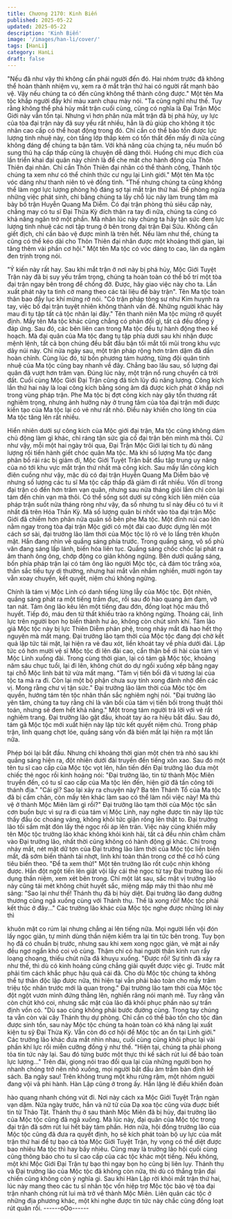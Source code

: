 ```yaml
---
title: Chương 2170: Kinh Biến
published: 2025-05-22
updated: 2025-05-22
description: 'Kinh Biến'
image: '/images/han-li/cover/'
tags: [HanLi]
category: HanLi
draft: false
---
```


"Nếu đã như vậy thì không cần phái người đến đó. Hai nhóm
trước đã không thể hoàn thành nhiệm vụ, xem ra ở mắt trận thứ
hai có người rất mạnh bảo vệ. Vậy nếu chúng ta có đến cũng
không thể thành công được." Một tên Ma tộc khắp người đầy khí
màu xanh chau mày nói.
"Ta cũng nghĩ như thế. Tuy rằng không thể phá hủy mắt trận cuối
cùng, cũng có nghĩa là Đại Trận Mộc Giới này vẫn tồn tại. Nhưng
vì hơn phân nửa mắt trận đã bị phá hủy, uy lực của tòa đại trận
này đã suy yếu rất nhiều, hẳn là đủ giúp cho không ít tộc nhân
cao cấp có thể hoạt động trong đó. Chỉ cần có thể bảo tồn được
lực lượng tinh nhuệ này, còn tầng lớp thấp kém có tổn thất đến
mấy đi nữa cũng không đáng để chúng ta bận tâm. Với khả năng
của chúng ta, nếu muốn bổ sung thủ hạ cấp thấp cũng là chuyện
dễ dàng thôi. Huống chi mục đích của lần triển khai đại quân này
chính là để che mắt cho hành động của Thôn Thiên đại nhân. Chỉ
cần Thôn Thiên đại nhân có thể thành công, Thánh tộc chúng ta
xem như có thể chính thức cư ngụ lại Linh giới." Một tên Ma tộc
vóc dáng như thanh niên tỏ vẻ đồng tình.
"Thế nhưng chúng ta cũng không thể làm ngơ lực lượng phòng hộ
đáng sợ tại mắt trận thứ hai. Để phòng ngừa những việc phát
sinh, chi bằng chúng ta lấy chỗ lúc nãy làm trung tâm mà bày bố
trận Huyễn Quang Ma Diễm. Có đại trận phòng thủ siêu cấp này,
chẳng may có tu sĩ Đại Thừa Kỳ đích thân ra tay đi nữa, chúng ta
cũng có khả năng ngăn trở một phần. Mà nhân lúc này chúng ta
hãy tận sức đem lực lượng tinh nhuệ các nơi tập trung ở bên
trong đại trận Đại Sửu. Không cần giết địch, chỉ cần bảo vệ được
mình là trên hết. Nếu làm như thế, chúng ta cũng có thể kéo dài
cho Thôn Thiên đại nhân được một khoảng thời gian, lại tăng
thêm vài phần cơ hội." Một tên Ma tộc có vóc dáng to cao, làn da
ngăm đen trịnh trọng nói.

"Ý kiến này rất hay. Sau khi mắt trận ở nơi này bị phá hủy, Mộc
Giới Tuyệt Trận này đã bị suy yếu trầm trọng, chúng ta hoàn toàn
có thể bố trí một tòa đại trận ngay bên trong để chống đỡ. Được,
hãy giao việc này cho ta. Lần xuất phát này ta tình cờ mang theo
các tài liệu để bày trận". Tên Ma tộc toàn thân bao đầy lục khí
mừng rỡ nói.
"Có trận pháp tông sư như Kim huynh ra tay, việc bố đại trận tuyệt
nhiên không thành vấn đề. Những người khác hãy mau đi tụ tập
tất cả tộc nhân lại đây." Tên thanh niên Ma tộc mừng rỡ quyết
định.
Mấy tên Ma tộc khác cũng chẳng có phản đối gì, tất cả đều đồng
ý đáp ứng.
Sau đó, các bên liên can trong Ma tộc đều tự hành động theo kế
hoạch.
Mà đại quân của Ma tộc đang tụ tập phía dưới sau khi nhận được
mệnh lệnh, tất cả bọn chúng đều bắt đầu bận tối mắt tối mũi trong
khu vực dãy núi này.
Chỉ nửa ngày sau, một trận pháp rộng hơn trăm dặm đã dần hoàn
chỉnh.
Cùng lúc đó, từ bốn phương tám hướng, từng đội quân tinh nhuệ
của Ma tộc cũng bay nhanh về đây. Chẳng bao lâu sau, số lượng
đại quân đã vượt hơn trăm vạn.
Đúng lúc này, một trận nổ rung chuyển cả trời đất. Cuối cùng Mộc
Giới Đại Trận cũng đã tích lũy đủ năng lượng. Công kích lần thứ
hai này là loại công kích bằng sóng âm đã được kích phát ở khắp
nơi trong vùng pháp trận.
Phe Ma tộc bị đợt công kích này gây tổn thương rất nghiêm trọng,
nhưng ảnh hưởng này ở trung tâm của tòa đại trận mới được kiến
tạo của Ma tộc lại có vẻ như rất nhỏ.
Điều này khiến cho lòng tin của Ma tộc tăng lên rất nhiều.

Hiển nhiên dưới sự công kích của Mộc giới đại trận, Ma tộc cũng
không dám chủ động làm gì khác, chỉ ráng tận sức gia cố đại trận
bên mình mà thôi.
Cứ như vậy, mỗi một hai ngày trôi qua, Đại Trận Mộc Giới lại tích
tụ đủ năng lượng rồi tiến hành giết chóc quân Ma tộc.
Mà khi số lượng Ma tộc đang phân bố rải rác bị giảm đi, Mộc Giới
Tuyệt Trận bắt đầu tập trung uy năng của nó tới khu vực mắt trận
thứ nhất mà công kích.
Sau mấy lần công kích điên cuồng như vậy, mặc dù có đại trận
Huyễn Quang Ma Diễm bảo vệ nhưng số lượng các tu sĩ Ma tộc
cấp thấp đã giảm đi rất nhiều.
Vốn dĩ trong đại trận có đến hơn trăm vạn quân, nhưng sau nửa
tháng giỏi lắm chỉ còn lại tám đến chín vạn mà thôi.
Có thể sống sót dưới sự công kích liên miên của pháp trận suốt
nửa tháng ròng như vậy, đa số nhưng tu sĩ này đều có tu vi ít nhất
đã trên Hóa Thần Kỳ.
Mà số lượng quân bi nhốt vào tòa đại trận Mộc Giới đã chiếm hơn
phân nửa quân số bên phe Ma tộc.
Một đỉnh núi cao lớn nằm ngay trong tòa đại trận Mộc giới có một
đài cao được dựng lên một cách sơ sài, đại trưởng lão lâm thời
của Mộc tộc lộ rõ vẻ lo lắng trên khuôn mặt. Hắn đang nhìn về
quầng sáng phía trước.
Trong quầng sáng, vô số phù văn đang sáng lấp lánh, biến hóa
liên tục.
Quầng sáng chốc chốc lại phát ra âm thanh ông ông, chớp động
co giãn không ngừng.
Bên dưới quầng sáng, bốn phía pháp trận lại có tám ông lão
người Mộc tộc, cả đám tóc trắng xóa, thần sắc tiều tụy dị thường,
nhưng hai mắt vẫn nhắm nghiền, mười ngón tay vẫn xoay
chuyển, kết quyết, niệm chú không ngừng.

Chính là tám vị Mộc Linh có danh tiếng lừng lẫy của Mộc tộc.
Đột nhiên, quầng sáng phát ra một tiếng trầm đục, rồi sau đó hào
quang ảm đạm, vỡ tan nát.
Tám ông lão kêu lên một tiếng đau đớn, đồng loạt hộc máu thổ
huyết. Tiếp đó, máu đen từ thất khiếu trào ra không ngừng.
Thoáng cái, linh lực trên người bọn họ biến thành hư ảo, không
còn chút sinh khí.
Tám lão giả Mộc tộc này bị lực Thiên Diễm phản phệ, trong nháy
mắt đã hao hết thọ nguyên mà mất mạng.
Đại trưởng lão tạm thời của Mộc tộc đang đợi chờ kết quả lập tức
tái mặt, lại hiện ra vẻ đau xót, liền khoát tay về phía dưới đài.
Lập tức có hơn mười vệ sĩ Mộc tộc đi lên đài cao, cẩn thận bế di
hài của tám vị Mộc Linh xuống đài.
Trong cùng thời gian, lại có tám gã Mộc tộc, khoảng năm sáu
chục tuổi, lại đi lên, không chút do dự ngồi xuống xếp bằng ngay
tại chỗ Mộc linh bát tử vừa mất mạng.
"Tám vị tiền bối đã vì tương lai của tộc ta mà ra đi. Còn lại một bộ
phận chưa suy tính xong đành nhờ đến các vị. Mong rằng chư vị
tận sức." Đại trưởng lão lâm thời của Mộc tộc ôm quyền, hướng
tám tên tộc nhân thần sắc nghiêm nghị nói.
"Đại trưởng lão yên tâm, chúng ta tuy rằng chỉ là vãn bối của tám
vị tiền bối trong thuật thôi toán, nhưng sẽ đem hết khả năng." Một
trong tám người trả lời với vẻ rất nghiêm trang.
Đại trưởng lão gật đầu, khoát tay áo ra hiệu bắt đầu.
Sau đó, tám gã Mộc tộc mới xuất hiện này lập tức kết quyết niệm
chú.
Trong pháp trận, linh quang chợt lóe, quầng sáng vốn đã biến mất
lại hiện ra một lần nữa.

Phép bói lại bắt đầu.
Nhưng chỉ khoảng thời gian một chén trà nhỏ sau khi quầng sáng
hiện ra, đột nhiên dưới đài truyền đến tiếng xôn xao. Sau đó một
tên tu sĩ cao cấp của Mộc tộc vọt lên, hắn tiến đến Đại trưởng lão
đưa một chiếc thẻ ngọc rồi kinh hoảng nói:
"Đại trưởng lão, tin từ thành Mộc Miên truyền đến, có tu sĩ cao
cấp của Ma tộc lẻn đến, hiện giờ đã tấn công tới thánh địa."
"Cái gì? Sao lại xảy ra chuyện này? Ba tên Thánh Tổ của Ma tộc
đã bị cầm chân, còn mấy tên khác làm sao có thể làm nổi việc
này! Mà thủ vệ ở thành Mộc Miên làm gì rồi?" Đại trưởng lão tạm
thời của Mộc tộc sẵn cơn buồn bực vì sự ra đi của tám vị Mộc
Linh, nay nghe được tin này lập tức thấy đầu óc choáng váng,
không khỏi tức giận rống lên thật to.
Đại trưởng lão tối sầm mặt đón lấy thẻ ngọc rồi áp lên trán.
Việc này cũng khiến mấy tên Mộc tộc trưởng lão khác không khỏi
kinh hãi, tất cả đều nhìn chằm chằm vào Đại trưởng lão, nhất thời
cũng không có hành động gì khác.
Chỉ trong nháy mắt, nét mặt dữ tợn của Đại trưởng lão lâm thời
của Mộc tộc liền biến mất, đã sớm biến thành tái nhợt, linh khí
toàn thân trong cơ thể cơ hồ cũng tiêu biến theo.
"Để ta xem thử!" Một tên trưởng lão rốt cuộc nhịn không được.
Hắn đột ngột tiến lên giật vội lấy cái thẻ ngọc từ tay Đại trưởng
lão rồi dụng thần niệm, xem xét bên trong.
Chỉ một lát sau, sắc mặt vị trưởng lão này cũng tái mét không
chút huyết sắc, miệng mấp máy thì thào như mê sảng:
"Sao lại như thế! Thánh thụ đã bị hủy diệt. Đại trưởng lão đang
dưỡng thương cũng ngã xuống cùng với Thánh thụ. Thế là xong
rồi! Mộc tộc phải kết thúc ở đây..."
Các trưởng lão khác của Mộc tộc nghe được những lời này thì

khuôn mặt co rúm lại nhưng chẳng ai lên tiếng nữa. Mọi người
liền vội đón lấy ngọc giản, tự mình dùng thần niệm kiểm tra lại tin
tức bên trong.
Tuy bọn họ đã có chuẩn bị trước, nhưng sau khi xem xong ngọc
giản, vẻ mặt ai nấy đều ngơ ngẩn khó coi vô cùng. Thậm chí có
hai người thần kinh run rẩy loạng choạng, thiếu chút nữa đã
khuỵu xuống.
"Được rồi! Sự tình đã xảy ra như thế, thì dù có kinh hoảng cũng
chẳng giải quyết được việc gì. Trước mắt phải tìm cách khắc phục
hậu quả cái đã. Cho dù Mộc tộc chúng ta không thể tự thân độc
lập được nữa, thì hiện tại vẫn phải bảo toàn cho mấy trăm triệu
tộc nhân trước mới là quan trọng." Đại trường lão tạm thời của
Mộc tộc đột ngột vươn mình đứng thẳng lên, nghiến răng nói
mạnh mẽ.
Tuy rằng vẫn còn chút khó coi, nhưng sắc mặt của lão đã khôi
phục phần nào sự trấn định vốn có.
"Dù sao cũng không phải bước đường cùng. Trong tay chúng ta
vẫn còn vài cây Thánh thụ dự phòng. Chỉ cần có thể bảo tồn cho
tộc đàn được sinh tồn, sau này Mộc tộc chúng ta hoàn toàn có
khả năng lại xuất kiện tu sỹ Đại Thừa Kỳ. Vẫn còn đó cơ hội để
Mộc tộc an ổn tại Linh giới."
Các trưởng lão khác đưa mắt nhìn nhau, cuối cùng cũng khôi
phục lại vài phần khí lực rồi miễn cưỡng đồng ý như thế.
"Hiện tại, chúng ta phải phong tỏa tin tức này lại. Sau đó từng
bước một thực thi kế sách rút lui để bảo toàn lực lượng..."
Trên đài, giọng nói trao đổi qua lại của những người bọn họ
nhanh chóng trở nên nhỏ xuống, mọi người bắt đầu âm trầm bàn
định kế sách.
Ba ngày sau!
Trên không trung một khu rừng rậm, một nhóm người đang vội vã
phi hành. Hàn Lập cũng ở trong ấy. Hắn lặng lẽ điều khiển đoàn

hào quang nhanh chóng vút đi.
Nơi này cách xa Mộc Giới Tuyệt Trận ngàn vạn dặm. Nửa ngày
trước, hắn và nữ tử của Dạ xoa tộc cũng vừa đuợc biết tin từ
Thảo Tật. Thánh thụ ở sau thành Mộc Miên đã bị hủy, đại trưởng
lão của Mộc tộc cũng đã ngã xuống.
Mà lúc này, đại quân của Mộc tộc trong đại trận đã sớm rút lui hết
bảy tám phần. Hơn nữa, hội đồng trưởng lão của Mộc tộc cũng
đã đưa ra quyết định, họ sẽ kích phát toàn bộ uy lực của mắt trận
thứ hai để tự bạo cả tòa Mộc Giới Tuyệt Trận, hy vọng có thể diệt
được bao nhiêu Ma tộc thì hay bấy nhiêu.
Cũng may là trưởng lão hội cuối cùng cũng thông báo cho tu sĩ
cao cấp của các tộc khác một tiếng. Nếu không, một khi Mộc Giới
Đại Trận tự bạo thì ngay bọn họ cũng bị liên lụy.
Thánh thụ và Đại trưởng lão của Mộc tộc đã không còn nữa, thì
dù có thắng trận đại chiến cũng không còn ý nghĩa gì.
Sau khi Hàn Lập rời khỏi mắt trận thứ hai, lúc này mang theo các
tu sĩ nhân tộc vốn hiệp trợ Mộc tộc bảo vệ tòa đại trận nhanh
chóng rút lui mà trở về thành Mộc Miên.
Liên quân các tộc ở những địa phương khác, một khi nghe được
tin tức này chắc cũng đồng loạt rút quân rồi.
------oOo------
